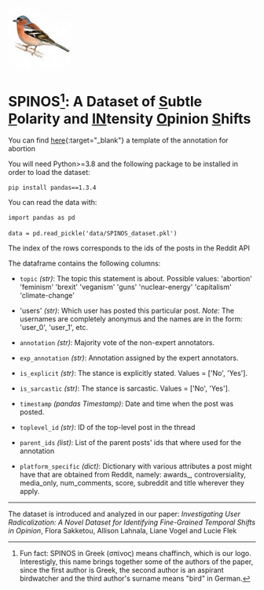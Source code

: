 
<img src="SPINOS.jpeg" width="128"/> 

# SPINOS[^note]: A Dataset of <ins>S</ins>ubtle <ins>P</ins>olarity and <ins>IN</ins>tensity <ins>O</ins>pinion <ins>S</ins>hifts

You can find [here](./annotation_template/annotation_template_example_abortion.html){:target="_blank"} a template of the annotation for abortion

You will need Python>=3.8 and the following package to be installed in order to load the dataset:
```
pip install pandas==1.3.4
```

You can read the data with:
```
import pandas as pd

data = pd.read_pickle('data/SPINOS_dataset.pkl')
```
The index of the rows corresponds to the ids of the posts in the Reddit API

The dataframe contains the following columns:

- `topic` *(str)*: The topic this statement is about. Possible values: 'abortion' 'feminism' 'brexit' 'veganism' 'guns' 'nuclear-energy'
 'capitalism' 'climate-change'

- 'users' *(str)*: Which user has posted this particular post. *Note:* The usernames are completely anonymus and the names are in the form: 'user_0', 'user_1', etc.

- `annotation` *(str)*: Majority vote of the non-expert annotators.

- `exp_annotation` *(str)*: Annotation assigned by the expert annotators.

- `is_explicit` *(str)*: The stance is explicitly stated. Values = \['No', 'Yes'\].

- `is_sarcastic` *(str)*: The stance is sarcastic. Values = \['No', 'Yes'\].

- `timestamp` *(pandas Timestamp)*: Date and time when the post was posted.

- `toplevel_id` *(str)*: ID of the top-level post in the thread 

- `parent_ids` *(list)*: List of the parent posts' ids that where used for the annotation

- `platform_specific` *(dict)*: Dictionary with various attributes a post might have that are obtained from Reddit, namely: awards_, controversiality, media_only, num_comments, score, subreddit and title wherever they apply.

---

The dataset is introduced and analyzed in our paper: *Investigating User Radicalization: A Novel Dataset for Identifying Fine-Grained Temporal Shifts in Opinion*, Flora Sakketou, Allison Lahnala, Liane Vogel and Lucie Flek

[^note]: Fun fact: SPINOS in Greek (σπίνος) means chaffinch, which is our logo. Interestigly, this name brings together some of the authors of the paper, since the first author is Greek, the second author is an aspirant birdwatcher and the third author's surname means "bird" in German.
